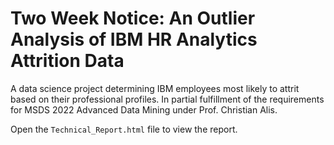 # Two Week Notice: An Outlier Analysis of IBM HR Analytics Attrition Data
A data science project determining IBM employees most likely to attrit based on their professional profiles. In partial fulfillment of the requirements for MSDS 2022 Advanced Data Mining under Prof. Christian Alis.

Open the `Technical_Report.html` file to view the report.
